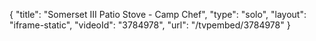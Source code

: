 {
    "title": "Somerset III Patio Stove - Camp Chef",
    "type": "solo",
    "layout": "iframe-static",
    "videoId": "3784978",
    "url": "\/tvpembed\/3784978"
}